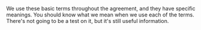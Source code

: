 We use these basic terms throughout the agreement, and they have specific meanings. You should know what we mean when we use each of the terms. There's not going to be a test on it, but it's still useful information.
